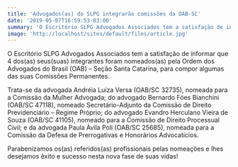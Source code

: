 ```yaml
---
title: 'Advogados(as) do SLPG integrarão comissões da OAB-SC'
date: '2019-05-07T16:59:53-03:00'
summary: 'O Escritório SLPG Advogados Associados tem a satisfação de informar que 4 dos(as) seus(suas) integrantes foram nomeados(as) pela Ordem dos Advogados do Brasil (OAB) – Seção Santa Catarina, para compor algumas das suas Comissões Permanentes.'
image: 'http://localhost/sites/default/files/article.jpg'
---
```


O Escritório SLPG Advogados Associados tem a satisfação de informar que 4 dos(as) seus(suas) integrantes foram nomeados(as) pela Ordem dos Advogados do Brasil (OAB) – Seção Santa Catarina, para compor algumas das suas Comissões Permanentes.

Trata-se da advogada Andréia Luiza Versa (OAB/SC 32735), nomeada para a Comissão da Mulher Advogada; do advogado Bernardo Fóes Bianchini (OAB/SC 47118), nomeado Secretário-Adjunto da Comissão de Direito Previdenciário – Regime Próprio; do advogado Evandro Herculano Vieira de Souza (OAB/SC 41105), nomeado para a Comissão de Direito Processual Civil; e da advogada Paula Àvila Poli (OAB/SC 25685), nomeada para a Comissão da Defesa de Prerrogativas e Honorários Advocatícios.

Parabenizamos os(as) referidos(as) profissionais pelas nomeações e lhes desejamos êxito e sucesso nesta nova fase de suas vidas!
